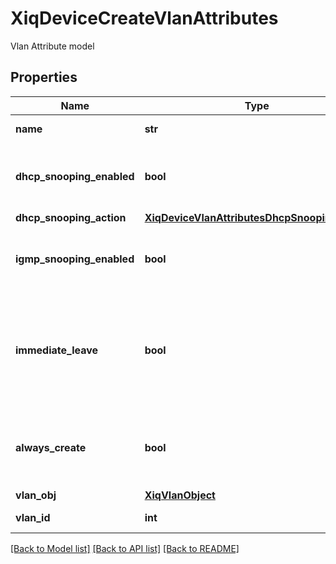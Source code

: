 # XiqDeviceCreateVlanAttributes

Vlan Attribute model
## Properties
Name | Type | Description | Notes
------------ | ------------- | ------------- | -------------
**name** | **str** | Name of the vlan | [optional] 
**dhcp_snooping_enabled** | **bool** | Whether dhcp snooping is enabled on this vlan | [optional] 
**dhcp_snooping_action** | [**XiqDeviceVlanAttributesDhcpSnoopingAction**](XiqDeviceVlanAttributesDhcpSnoopingAction.md) |  | [optional] 
**igmp_snooping_enabled** | **bool** | Whether igmp snooping is enabled on this vlan | [optional] 
**immediate_leave** | **bool** | When enabled, the multicast host is removed immediately if it leaves the group | [optional] 
**always_create** | **bool** | Should the vlan be created irrespective of port bindings | [optional] 
**vlan_obj** | [**XiqVlanObject**](XiqVlanObject.md) |  | [optional] 
**vlan_id** | **int** | Id of the vlan | [optional] 

[[Back to Model list]](../README.md#documentation-for-models) [[Back to API list]](../README.md#documentation-for-api-endpoints) [[Back to README]](../README.md)


